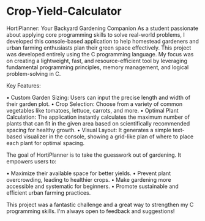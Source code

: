 # Crop-Yield-Calculator
HortiPlanner: Your Backyard Gardening Companion
As a student passionate about applying core programming skills to solve real-world problems, I developed this console-based application to help homestead gardeners and urban farming enthusiasts plan their green space effectively.
This project was developed entirely using the C programming language. My focus was on creating a lightweight, fast, and resource-efficient tool by leveraging fundamental programming principles, memory management, and logical problem-solving in C.

Key Features:

• Custom Garden Sizing: Users can input the precise length and width of their garden plot.
• Crop Selection: Choose from a variety of common vegetables like tomatoes, lettuce, carrots, and more.
• Optimal Plant Calculation: The application instantly calculates the maximum number of plants that can fit in the given area based on scientifically recommended spacing for healthy growth.
• Visual Layout: It generates a simple text-based visualizer in the console, showing a grid-like plan of where to place each plant for optimal spacing.

The goal of HortiPlanner is to take the guesswork out of gardening. It empowers users to:

• Maximize their available space for better yields.
• Prevent plant overcrowding, leading to healthier crops.
• Make gardening more accessible and systematic for beginners.
• Promote sustainable and efficient urban farming practices.

This project was a fantastic challenge and a great way to strengthen my C programming skills. I'm always open to feedback and suggestions!
